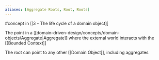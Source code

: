 ```yaml
---
aliases: [Aggregate Roots, Root, Roots]
---
```


#concept in [[3 - The life cycle of a domain object]]

The point in a [[domain-driven-design/concepts/domain-objects/Aggregate|Aggregate]] where the external world interacts with the [[Bounded Context]]

The root can point to any other [[Domain Object]], including aggregates
